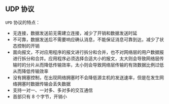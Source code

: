 ## UDP 协议



`UPD` 协议的特点：

- 无连接，数据发送前无需建立连接，减少了开销和数据发送时延
- 不可靠，数据发送后不需要响应确认消息，不能保证消息可靠到达，减少了状态控制的开销
- 面向报文，不对应用程序的报文进行拆分和合并，也不对网络层的用户数据报进行拆分和合并。应用程序必须选择合适大小的报文，太大则会导致网络层传输时的分片从而降低传输效率，太小则会导致网络层传输的有效数据比例过低从而降低传输效率
- 没有拥塞控制，在出现网络拥塞时不会降低源主机的发送速率，但是在发生网络拥塞时数据传输会丢失数据
- 支持一对一、一对多、多对多的交互通信
- 首部只有 8 个字节，开销小